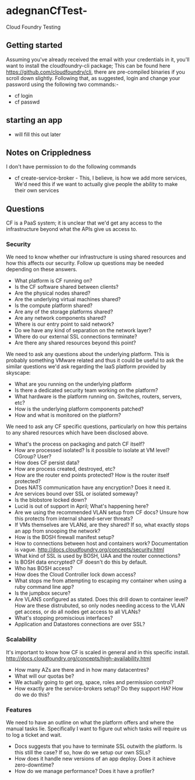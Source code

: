 # adegnanCfTest-
Cloud Foundry Testing

## Getting started 

Assuming you've already received the email with your credentials in it, you'll want to install the cloudfoundry-cli package; This can be found here https://github.com/cloudfoundry/cli, there are pre-compiled binaries if you scroll down slightly.  Following that, as suggested, login and change your password using the following two commands:-

- cf login
- cf passwd

## starting an app

- will fill this out later

## Notes on Crippledness

I don't have permission to do the following commands
- cf create-service-broker -  This, I believe, is how we add more services, We'd need this if we want to actually give people the ability to make their own services


## Questions

CF is a PaaS system; it is unclear that we'd get any access to the infrastructure beyond what the APIs give us access to.  

### Security

We need to know whether our infrastructure is using shared resources and how this affects our security.  Follow up questions may be needed depending on these answers.

- What platform is CF running on?  
- Is the CF software shared between clients?
- Are the physical nodes shared?
- Are the underlying virtual machines shared?
- Is the compute platform shared?
- Are any of the storage platforms shared?
- Are any network components shared?
- Where is our entry point to said network?
- Do we have any kind of separation on the network layer?
- Where do our external SSL connections terminate?
- Are there any shared resources beyond this point?

We need to ask any questions about the underlying platform.  This is probably something VMware related and thus it could be useful to ask the similar questions we'd ask regarding the IaaS platform provided by skyscape:

- What are you running on the underlying platform
- Is there a dedicated security team working on the platform?
- What hardware is the platform running on.  Switches, routers, servers, etc?
- How is the underlying platform components patched?
- How and what is monitored on the platform?

We need to ask any CF specific questions, particularly on how this pertains to any shared resources which have been disclosed above.

- What's the process on packaging and patch CF itself?
- How are processed isolated?  Is it possible to isolate at VM level?  CGroup?  User?
- How does CF persist data?
- How are process created, destroyed, etc?
- How are the router end points protected?  How is the router itself protected?
- Does NATS communication have any encryption?  Does it need it.
- Are services bound over SSL or isolated someway?
- Is the blobstore locked down?
- Lucid is out of support in April; What's happening here?
- Are we using the recommended VLAN setup from CF docs?  Unsure how this protects from internal shared-server threats?  
- If VMs themselves are VLANd, are they shared?  If so, what exactly stops an app from snooping the network?
- How is the BOSH firewall manifest setup?
- How to connections between host and containers work? Documentation is vague.  http://docs.cloudfoundry.org/concepts/security.html
- What kind of SSL is used by BOSH, UAA and the router connections?
- Is BOSH data encrypted?  CF doesn't do this by default.
- Who has BOSH access?
- How does the Cloud Controller lock down access?
- What stops me from attempting to escaping my container when using a ruby command line app?  
- Is the jumpbox secure?
- Are VLANS configured as stated.  Does this drill down to container level?  How are these distrubuted, so only nodes needing access to the VLAN get access, or do all nodes get access to all VLANs?
- What's stopping promiscious interfaces?
- Application and Datastores connections are over SSL?


### Scalability

It's important to know how CF is scaled in general and in this specific install. http://docs.cloudfoundry.org/concepts/high-availability.html

- How many AZs are there and in how many datacentres?
- What will our quotas be?
- We actually going to get org, space, roles and permission control?
- How exactly are the service-brokers setup?  Do they support HA?  How do we do this?


### Features

We need to have an outline on what the platform offers and where the manual tasks lie.  Specifically I want to figure out which tasks will require us to log a ticket and wait.

- Docs suggests that you have to terminate SSL outwith the platform.  Is this still the case?  If so, how do we setup our own SSLs?
- How does it handle new versions of an app deploy.  Does it achieve zero-downtime?
- How do we manage performance?  Does it have a profiler?  
